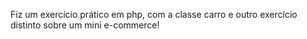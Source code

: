 Fiz um exercício prático em php, com a classe carro e outro exercício distinto sobre um mini e-commerce!
